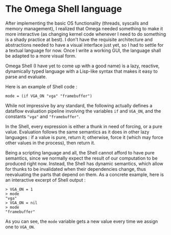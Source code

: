 The Omega Shell language
========================

After implementing the basic OS functionality (threads, syscalls and
memory management), I realized that Omega needed something to make it
more interactive (as changing kernel code whenever I need to do
something is a shady practice at best). I don't have the requisite
architecture and abstractions needed to have a visual interface just
yet, so I had to settle for a textual language for now. Once I write a
working GUI, the language shall be adapted to a more visual form.

Omega Shell (I have yet to come up with a good name) is a lazy, reactive,
dynamically typed language with a Lisp-like syntax that makes it easy to parse
and evaluate.

Here is an example of Shell code :

    mode = (if VGA_ON "vga" "framebuffer")

While not impressive by any standard, the following actually defines a
dataflow evaluation pipeline involving the variables `if` and `VGA_ON`, and
the constants `"vga"` and `"framebuffer"`.

In the Shell, every expression is either a thunk in need of forcing,
or a pure value. Evaluation follows the same semantics as it does in
other lazy languages : if a value is pure, return it; otherwise, force
it (which may force other values in the process), then return it.

Being a scripting language and all, the Shell cannot afford to have
pure semantics, since we normally expect the result of our computation
to be produced right now. Instead, the Shell has dynamic semantics,
which allow for thunks to be invalidated when their dependencies
change, thus reevaluating the parts that depend on them. As a concrete
example, here is an interactive excerpt of Shell output :

    > VGA_ON = 1
    > mode
    "vga"
    > VGA_ON = nil
    > mode
    "framebuffer"

As you can see, the `mode` variable gets a new value every time we assign
one to `VGA_ON`.
